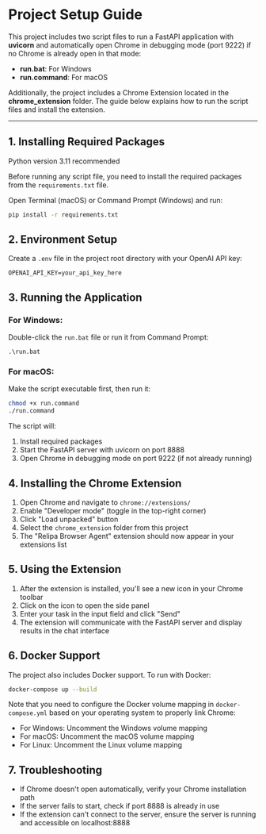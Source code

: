 # Project Setup Guide

This project includes two script files to run a FastAPI application with **uvicorn** and automatically open Chrome in debugging mode (port 9222) if no Chrome is already open in that mode:

- **run.bat**: For Windows
- **run.command**: For macOS

Additionally, the project includes a Chrome Extension located in the **chrome_extension** folder. The guide below explains how to run the script files and install the extension.

---

## 1. Installing Required Packages
Python version 3.11 recommended

Before running any script file, you need to install the required packages from the `requirements.txt` file.

Open Terminal (macOS) or Command Prompt (Windows) and run:

```bash
pip install -r requirements.txt
```

## 2. Environment Setup

Create a `.env` file in the project root directory with your OpenAI API key:

```
OPENAI_API_KEY=your_api_key_here
```

## 3. Running the Application

### For Windows:
Double-click the `run.bat` file or run it from Command Prompt:
```
.\run.bat
```

### For macOS:
Make the script executable first, then run it:
```bash
chmod +x run.command
./run.command
```

The script will:
1. Install required packages
2. Start the FastAPI server with uvicorn on port 8888
3. Open Chrome in debugging mode on port 9222 (if not already running)

## 4. Installing the Chrome Extension

1. Open Chrome and navigate to `chrome://extensions/`
2. Enable "Developer mode" (toggle in the top-right corner)
3. Click "Load unpacked" button
4. Select the `chrome_extension` folder from this project
5. The "Relipa Browser Agent" extension should now appear in your extensions list

## 5. Using the Extension

1. After the extension is installed, you'll see a new icon in your Chrome toolbar
2. Click on the icon to open the side panel
3. Enter your task in the input field and click "Send"
4. The extension will communicate with the FastAPI server and display results in the chat interface

## 6. Docker Support

The project also includes Docker support. To run with Docker:

```bash
docker-compose up --build
```

Note that you need to configure the Docker volume mapping in `docker-compose.yml` based on your operating system to properly link Chrome:

- For Windows: Uncomment the Windows volume mapping
- For macOS: Uncomment the macOS volume mapping
- For Linux: Uncomment the Linux volume mapping

## 7. Troubleshooting

- If Chrome doesn't open automatically, verify your Chrome installation path
- If the server fails to start, check if port 8888 is already in use
- If the extension can't connect to the server, ensure the server is running and accessible on localhost:8888
